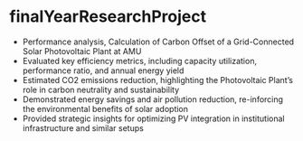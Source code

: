 # finalYearResearchProject
- Performance analysis, Calculation of Carbon Offset of a Grid-Connected Solar Photovoltaic Plant at AMU
- Evaluated key efficiency metrics, including capacity utilization, performance ratio, and annual energy yield
- Estimated CO2 emissions reduction, highlighting the Photovoltaic Plant’s role in carbon neutrality and sustainability
- Demonstrated energy savings and air pollution reduction, re-inforcing the environmental benefits of solar adoption
- Provided strategic insights for optimizing PV integration in institutional infrastructure and similar setups
